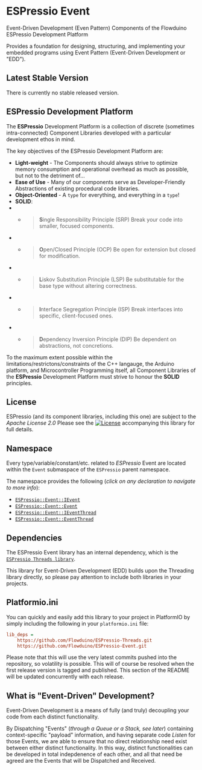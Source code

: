 # ESPressio Event
Event-Driven Development (Even Pattern) Components of the Flowduino ESPressio Development Platform

Provides a foundation for designing, structuring, and implementing your embedded programs using Event Pattern (Event-Driven Development or "EDD").

## Latest Stable Version
There is currently no stable released version.

## ESPressio Development Platform
The **ESPressio** Development Platform is a collection of discrete (sometimes intra-connected) Component Libraries developed with a particular development ethos in mind.

The key objectives of the ESPressio Development Platform are:
- **Light-weight** - The Components should always strive to optimize memory consumption and operational overhead as much as possible, but not to the detriment of...
- **Ease of Use** - Many of our components serve as Developer-Friendly Abstractions of existing procedural code libraries.
- **Object-Oriented** - A `type` for everything, and everything in a `type`!
- **SOLID**:
- -  > **S**ingle Responsibility Principle (SRP)
    Break your code into smaller, focused components.
- - > **O**pen/Closed Principle (OCP)
    Be open for extension but closed for modification.
- - > **L**iskov Substitution Principle (LSP)
    Be substitutable for the base type without altering correctness.
- - > **I**nterface Segregation Principle (ISP)
    Break interfaces into specific, client-focused ones.
- - > **D**ependency Inversion Principle (DIP)
    Be dependent on abstractions, not concretions.

To the maximum extent possible within the limitations/restrictons/constraints of the C++ langauge, the Arduino platform, and Microcontroller Programming itself, all Component Libraries of the **ESPressio** Development Platform must strive to honour the **SOLID** principles.

## License
ESPressio (and its component libraries, including this one) are subject to the *Apache License 2.0*
Please see the [![License](https://img.shields.io/badge/License-Apache%202.0-blue.svg)](LICENSE) accompanying this library for full details.

## Namespace
Every type/variable/constant/etc. related to *ESPressio* Event are located within the `Event` submaspace of the `ESPressio` parent namespace.

The namespace provides the following (*click on any declaration to navigate to more info*):
- [`ESPressio::Event::IEvent`](#ievent)
- [`ESPressio::Event::Event`](#event)
- [`ESPressio::Event::IEventThread`](#ieventthread)
- [`ESPressio::Event::EventThread`](#eventthread)

## Dependencies
The ESPressio Event library has an internal dependency, which is the [`ESPressio Threads library`](http://github.com/Flowduino/ESPressio-Threads).

This library for Event-Driven Development (EDD) builds upon the Threading library directly, so please pay attention to include both libraries in your projects.

## Platformio.ini
You can quickly and easily add this library to your project in PlatformIO by simply including the following in your `platformio.ini` file:

```ini
lib_deps = 
    https://github.com/Flowduino/ESPressio-Threads.git
    https://github.com/Flowduino/ESPressio-Event.git
```

Please note that this will use the very latest commits pushed into the repository, so volatility is possible.
This will of course be resolved when the first release version is tagged and published.
This section of the README will be updated concurrently with each release.

## What is "Event-Driven" Development?
Event-Driven Development is a means of fully (and truly) decoupling your code from each distinct functionality.

By Dispatching "Events" (*through a Queue or a Stack, see later*) containing context-specific "payload" information, and having separate code *Listen* for those Events, we are able to ensure that no direct relationship need exist between either distinct functionality.
In this way, distinct functionalities can be developed in total indepdenence of each other, and all that need be agreed are the Events that will be Dispatched and Received. 